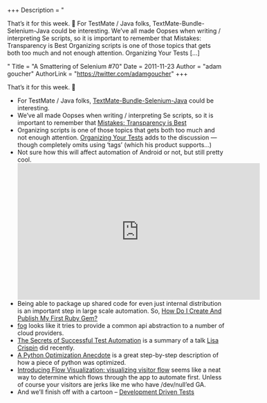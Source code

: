 +++
Description = "<p>That’s it for this week. 🙂 For TestMate / Java folks, TextMate-Bundle-Selenium-Java could be interesting. We’ve all made Oopses when writing / interpreting Se scripts, so it is important to remember that Mistakes: Transparency is Best Organizing scripts is one of those topics that gets both too much and not enough attention. Organizing Your Tests […]</p>"
Title = "A Smattering of Selenium #70"
Date = 2011-11-23
Author = "adam goucher"
AuthorLink = "https://twitter.com/adamgoucher"
+++

<p>That&#8217;s it for this week. 🙂</p>
<ul>
<li>For TestMate / Java folks, <a href="https://github.com/jrock2004/TextMate-Bundle-Selenium-Java">TextMate-Bundle-Selenium-Java</a> could be interesting.</li>
<li>We&#8217;ve all made Oopses when writing / interpreting  Se scripts, so it is important to remember that <a href="http://spin.atomicobject.com/2011/11/18/mistakes-transparency-is-best">Mistakes: Transparency is Best</a></li>
<li>Organizing scripts is one of those topics that gets both too much and not enough attention. <a href="http://blogs.telerik.com/testing/posts/11-11-21/organizing-your-tests.aspx">Organizing Your Tests</a> adds to the discussion &#8212; though completely omits using &#8216;tags&#8217; (which his product supports&#8230;)</li>
<li>Not sure how this will affect automation of Android or not, but still pretty cool.<br />
<span class="embed-youtube" style="text-align:center; display: block;"><iframe class='youtube-player' type='text/html' width='560' height='315' src='https://www.youtube.com/embed/3DeprwFkl3U?version=3&#038;rel=1&#038;fs=1&#038;autohide=2&#038;showsearch=0&#038;showinfo=1&#038;iv_load_policy=1&#038;wmode=transparent' allowfullscreen='true' style='border:0;'></iframe></span></li>
<li>Being able to package up shared code for even just internal distribution is an important step in large scale automation. So, <a href="http://rubylearning.com/blog/how-do-i-create-and-publish-my-first-ruby-gem/">How Do I Create And Publish My First Ruby Gem?</a></li>
<li><a href="http://fog.io/">fog</a> looks like it tries to provide a common api abstraction to a number of cloud providers.</li>
<li><a href="http://properosolutions.com/2011/10/the-secrets-of-successful-test-automation/">The Secrets of Successful Test Automation</a> is a summary of a talk <a href="http://lisacrispin.com/wordpress/">Lisa Crispin</a> did recently.</li>
<li><a href="http://tech.dropbox.com/?p=89">A Python Optimization Anecdote</a> is a great step-by-step description of how a piece of python was optimized.</li>
<li><a href="http://analytics.blogspot.com/2011/10/introducing-flow-visualization.html">Introducing Flow Visualization: visualizing visitor flow</a> seems like a neat way to determine which flows through the app to automate first. Unless of course your visitors are jerks like me who have /dev/null&#8217;ed GA.</li>
<li>And we&#8217;ll finish off with a cartoon &#8211; <a href="http://geekandpoke.typepad.com/geekandpoke/2011/10/ddt.html">Development Driven Tests</a></li>
</ul>

